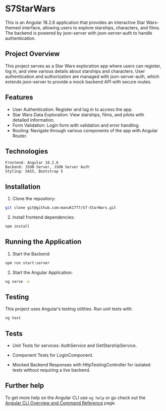# S7StarWars

This is an Angular 18.2.6 application that provides an interactive Star Wars-themed interface, allowing users to explore starships, characters, and films. The backend is powered by json-server with json-server-auth to handle authentication.

## Project Overview

This project serves as a Star Wars exploration app where users can register, log in, and view various details about starships and characters. User authentication and authorization are managed with json-server-auth, which extends json-server to provide a mock backend API with secure routes.

## Features

- User Authentication: Register and log in to access the app.
- Star Wars Data Exploration: View starships, films, and pilots with detailed information.
- Form Validation: Login form with validation and error handling.
- Routing: Navigate through various components of the app with Angular Router.

## Technologies

    Frontend: Angular 18.2.6
    Backend: JSON Server, JSON Server Auth
    Styling: SASS, Bootstrap 5

## Installation

1. Clone the repository:
```bash
git clone git@github.com:manuK1777/S7-StarWars.git
```

2. Install frontend dependencies:
```bash
npm install
```

## Running the Application

1. Start the Backend:
```bash
npm run start:server
```

2. Start the Angular Application:
```bash
ng serve -o
```

## Testing

This project uses Angular’s testing utilities. Run unit tests with:
```bash
ng test
```
## Tests

- Unit Tests for services: AuthService and GetStarshipService.

- Component Tests for LoginComponent.

- Mocked Backend Responses with HttpTestingController for isolated tests without requiring a live 
  backend.

## Further help

To get more help on the Angular CLI use `ng help` or go check out the [Angular CLI Overview and Command Reference](https://angular.dev/tools/cli) page.


